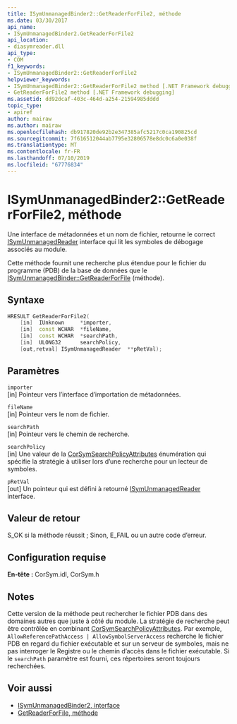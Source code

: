 ```yaml
---
title: ISymUnmanagedBinder2::GetReaderForFile2, méthode
ms.date: 03/30/2017
api_name:
- ISymUnmanagedBinder2.GetReaderForFile2
api_location:
- diasymreader.dll
api_type:
- COM
f1_keywords:
- ISymUnmanagedBinder2::GetReaderForFile2
helpviewer_keywords:
- ISymUnmanagedBinder2::GetReaderForFile2 method [.NET Framework debugging]
- GetReaderForFile2 method [.NET Framework debugging]
ms.assetid: dd92dcaf-403c-464d-a254-21594985dddd
topic_type:
- apiref
author: mairaw
ms.author: mairaw
ms.openlocfilehash: db917820de92b2e347385afc5217c0ca190825cd
ms.sourcegitcommit: 7f616512044ab7795e32806578e8dc0c6a0e038f
ms.translationtype: MT
ms.contentlocale: fr-FR
ms.lasthandoff: 07/10/2019
ms.locfileid: "67776834"
---
```

# <a name="isymunmanagedbinder2getreaderforfile2-method"></a>ISymUnmanagedBinder2::GetReaderForFile2, méthode
Une interface de métadonnées et un nom de fichier, retourne le correct [ISymUnmanagedReader](isymunmanagedreader-interface.md) interface qui lit les symboles de débogage associés au module.  
  
 Cette méthode fournit une recherche plus étendue pour le fichier du programme (PDB) de la base de données que le [ISymUnmanagedBinder::GetReaderForFile](../../../../docs/framework/unmanaged-api/diagnostics/isymunmanagedbinder-getreaderforfile-method.md) (méthode).  
  
## <a name="syntax"></a>Syntaxe  
  
```cpp  
HRESULT GetReaderForFile2(  
    [in]  IUnknown     *importer,  
    [in]  const WCHAR  *fileName,  
    [in]  const WCHAR  *searchPath,  
    [in]  ULONG32      searchPolicy,  
    [out,retval] ISymUnmanagedReader  **pRetVal);  
```  
  
## <a name="parameters"></a>Paramètres  
 `importer`  
 [in] Pointeur vers l’interface d’importation de métadonnées.  
  
 `fileName`  
 [in] Pointeur vers le nom de fichier.  
  
 `searchPath`  
 [in] Pointeur vers le chemin de recherche.  
  
 `searchPolicy`  
 [in] Une valeur de la [CorSymSearchPolicyAttributes](../../../../docs/framework/unmanaged-api/diagnostics/corsymsearchpolicyattributes-enumeration.md) énumération qui spécifie la stratégie à utiliser lors d’une recherche pour un lecteur de symboles.  
  
 `pRetVal`  
 [out] Un pointeur qui est défini à retourné [ISymUnmanagedReader](isymunmanagedreader-interface.md) interface.  
  
## <a name="return-value"></a>Valeur de retour  
 S_OK si la méthode réussit ; Sinon, E_FAIL ou un autre code d’erreur.  
  
## <a name="requirements"></a>Configuration requise  
 **En-tête :** CorSym.idl, CorSym.h  
  
## <a name="remarks"></a>Notes  
 Cette version de la méthode peut rechercher le fichier PDB dans des domaines autres que juste à côté du module. La stratégie de recherche peut être contrôlée en combinant [CorSymSearchPolicyAttributes](../../../../docs/framework/unmanaged-api/diagnostics/corsymsearchpolicyattributes-enumeration.md). Par exemple, `AllowReferencePathAccess | AllowSymbolServerAccess` recherche le fichier PDB en regard du fichier exécutable et sur un serveur de symboles, mais ne pas interroger le Registre ou le chemin d’accès dans le fichier exécutable. Si le `searchPath` paramètre est fourni, ces répertoires seront toujours recherchées.  
  
## <a name="see-also"></a>Voir aussi

- [ISymUnmanagedBinder2, interface](../../../../docs/framework/unmanaged-api/diagnostics/isymunmanagedbinder2-interface.md)
- [GetReaderForFile, méthode](../../../../docs/framework/unmanaged-api/diagnostics/isymunmanagedbinder-getreaderforfile-method.md)
